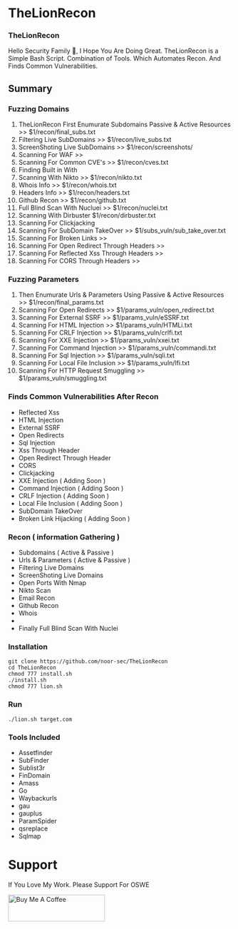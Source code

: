 # TheLionRecon 
### TheLionRecon
Hello Security Family 💖,
I Hope You Are Doing Great.
TheLionRecon is a Simple Bash Script. Combination of Tools.
Which Automates Recon. And Finds Common Vulnerabilities.

## Summary
### Fuzzing Domains
1. TheLionRecon First Enumurate Subdomains Passive & Active Resources >> $1/recon/final_subs.txt 
2. Filtering Live SubDomains >> $1/recon/live_subs.txt 
3. ScreenShoting Live SubDomains >> $1/recon/screenshots/
4. Scanning For WAF >> 
5. Scanning For Common CVE's >> $1/recon/cves.txt
6. Finding Built in With 
7. Scanning With Nikto >> $1/recon/nikto.txt
8. Whois Info >> $1/recon/whois.txt
9. Headers Info >> $1/recon/headers.txt
10. Github Recon >> $1/recon/github.txt
11. Full Blind Scan With Nucluei >> $1/recon/nuclei.txt
12. Scanning With Dirbuster $1/recon/dirbuster.txt
13. Scanning For Clickjacking
10. Scanning For SubDomain TakeOver >> $1/subs_vuln/sub_take_over.txt
11. Scanning For Broken Links >> 
12. Scanning For Open Redirect Through Headers >>
13. Scanning For Reflected Xss Through Headers >>
14. Scanning For CORS Through Headers >>

### Fuzzing Parameters

1. Then Enumurate Urls & Parameters Using Passive & Active Resources >> $1/recon/final_params.txt 
2. Scanning For Open Redirects >> $1/params_vuln/open_redirect.txt
3. Scanning For External SSRF >> $1/params_vuln/eSSRF.txt
4. Scanning For HTML Injection >> $1/params_vuln/HTMLi.txt
5. Scanning For CRLF Injection >> $1/params_vuln/crlfi.txt
6. Scanning For XXE Injection >> $1/params_vuln/xxei.txt
7. Scanning For Command Injection >> $1/params_vuln/commandi.txt
8. Scanning For Sql Injection >> $1/params_vuln/sqli.txt
9. Scanning For Local File Inclusion >> $1/params_vuln/lfi.txt
10. Scanning For HTTP Request Smuggling >> $1/params_vuln/smuggling.txt






### Finds Common Vulnerabilities After Recon
+ Reflected Xss
+ HTML Injection
+ External SSRF
+ Open Redirects
+ Sql Injection
+ Xss Through Header
+ Open Redirect Through Header
+ CORS
+ Clickjacking
+ XXE Injection ( Adding Soon )
+ Command Injection ( Adding Soon )
+ CRLF Injection ( Adding Soon )
+ Local File Inclusion ( Adding Soon )
+ SubDomain TakeOver
+ Broken Link Hijacking ( Adding Soon )

### Recon ( information Gathering )
+ Subdomains ( Active & Passive )
+ Urls & Parameters ( Active & Passive )
+ Filtering Live Domains
+ ScreenShoting Live Domains
+ Open Ports With Nmap
+ Nikto Scan
+ Email Recon
+ Github Recon
+ Whois 
+ 
+ Finally Full Blind Scan With Nuclei


### Installation
```
git clone https://github.com/noor-sec/TheLionRecon
cd TheLionRecon
chmod 777 install.sh
./install.sh
chmod 777 lion.sh
```
### Run
```
./lion.sh target.com
```

### Tools Included
+ Assetfinder
+ SubFinder
+ Sublist3r
+ FinDomain
+ Amass
+ Go
+ Waybackurls
+ gau
+ gauplus
+ ParamSpider
+ qsreplace
+ Sqlmap




# Support
If You Love My Work. Please Support For OSWE

<a href="https://www.buymeacoffee.com/noornoor" target="_blank"><img src="https://cdn.buymeacoffee.com/buttons/v2/default-yellow.png" alt="Buy Me A Coffee" style="height: 60px !important;width: 217px !important;" ></a>

